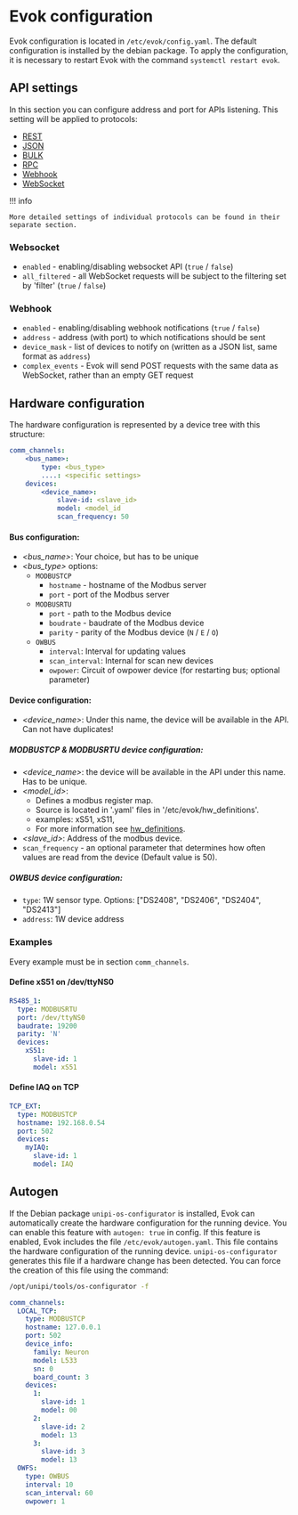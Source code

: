 # Evok configuration

Evok configuration is located in `/etc/evok/config.yaml`. The default configuration is installed by the debian package. To apply the configuration, it is necessary to restart Evok with the command `systemctl restart evok`.

## API settings

In this section you can configure address and port for APIs listening. This setting will be applied to protocols:

- [REST](../apis/rest.md)
- [JSON](../apis/json.md)
- [BULK](../apis/bulk.md)
- [RPC](../apis/rpc.md)
- [Webhook](../apis/webhook.md)
- [WebSocket](../apis/websocket.md)

!!! info

    More detailed settings of individual protocols can be found in their separate section.

### Websocket

- `enabled` - enabling/disabling websocket API (`true` / `false`)
- `all_filtered` - all WebSocket requests will be subject to the filtering set by 'filter' (`true` / `false`)

### Webhook

- `enabled` - enabling/disabling webhook notifications (`true` / `false`)
- `address` - address (with port) to which notifications should be sent
- `device_mask` - list of devices to notify on (written as a JSON list, same format as `address`)
- `complex_events` - Evok will send POST requests with the same data as WebSocket, rather than an empty GET request

## Hardware configuration

The hardware configuration is represented by a device tree with this structure:

```yaml
comm_channels:
    <bus_name>:
        type: <bus_type>
        ....: <specific settings>
    devices:
        <device_name>:
            slave-id: <slave_id>
            model: <model_id
            scan_frequency: 50
```

#### Bus configuration:

- *<bus_name\>*: Your choice, but has to be unique
- *<bus_type\>* options:
    - `MODBUSTCP`
        - `hostname` - hostname of the Modbus server
        - `port` - port of the Modbus server
    - `MODBUSRTU`
        - `port` - path to the Modbus device
        - `boudrate` - baudrate of the Modbus device
        - `parity` - parity of the Modbus device (`N` / `E` / `O`)
    - `OWBUS`
        - `interval`: Interval for updating values
        - `scan_interval`: Internal for scan new devices
        - `owpower`: Circuit of owpower device (for restarting bus; optional parameter)

#### Device configuration:
- *<device_name\>*: Under this name, the device will be available in the API. Can not have duplicates!

##### MODBUSTCP & MODBUSRTU device configuration:

- *<device_name\>*: the device will be available in the API under this name. Has to be unique.
- *<model_id\>*:
    - Defines a modbus register map.
    - Source is located in '.yaml' files in '/etc/evok/hw_definitions'.
    - examples: xS51, xS11,
    - For more information see [hw_definitions](./hw_definitions.md).
- *<slave_id\>*: Address of the modbus device.
- `scan_frequency` - an optional parameter that determines how often values are read from the device (Default value is 50).
     
##### OWBUS device configuration:

- `type`: 1W sensor type. Options: ["DS2408", "DS2406", "DS2404", "DS2413"]
- `address`: 1W device address

### Examples

Every example must be in section `comm_channels`.

#### Define xS51 on /dev/ttyNS0

```yaml
RS485_1:
  type: MODBUSRTU
  port: /dev/ttyNS0
  baudrate: 19200
  parity: 'N'
  devices:
    xS51:
      slave-id: 1
      model: xS51
```

#### Define IAQ on TCP

```yaml
TCP_EXT:
  type: MODBUSTCP
  hostname: 192.168.0.54
  port: 502
  devices:
    myIAQ:
      slave-id: 1
      model: IAQ
```

## Autogen

If the Debian package `unipi-os-configurator` is installed, Evok can automatically create the hardware configuration for the running device. You can enable this feature with `autogen: true` in config. If this feature is enabled, Evok includes the file `/etc/evok/autogen.yaml`. This file contains the hardware configuration of the running device. `unipi-os-configurator` generates this file if a hardware change has been detected. You can force the creation of this file using the command:

```bash
/opt/unipi/tools/os-configurator -f
```

```yaml title="Autogen example"
comm_channels:
  LOCAL_TCP:
    type: MODBUSTCP
    hostname: 127.0.0.1
    port: 502
    device_info:
      family: Neuron
      model: L533
      sn: 0
      board_count: 3
    devices:
      1:
        slave-id: 1
        model: 00
      2:
        slave-id: 2
        model: 13
      3:
        slave-id: 3
        model: 13
  OWFS:
    type: OWBUS
    interval: 10
    scan_interval: 60
    owpower: 1
```
